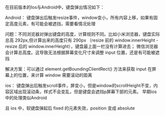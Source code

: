 在目前版本的Ios与Android中，键盘弹出情况如下：

Android：
键盘弹出后触发resize事件，window变小，所有内容上移，如果有固定高度元素，有可能会被遮挡，需要看情况处理

问题：不同浏览器对弹出键盘的高度，计算规则不同。比如小米浏览器，键盘实际总高 292px,但计算出来的高度只有 290px
（resize 前的 window.innerHeight - resize 后的 window.innerHeight），键盘最上面一栏没有计算进去；
微信浏览器会计算总高度。这导致无法根据屏幕变化尺寸来调整 input 位置，还是有可能被遮挡

解决方案：可以通过 element.getBoundingClientRect() 方法来获取 input 在屏幕上的位置，来计算 window 需要滚动的距离

ios：
键盘弹出后触发scroll事件，屏变小，但是window的scrollHeight不变，内容区域出现滚动条，样式不会变乱，但是键盘会遮挡p屏幕下部的元素。
早期ios中的处理类似Android

且 ios 中，软键盘弹起后 fixed 的元素失效，position 变成 absolute
